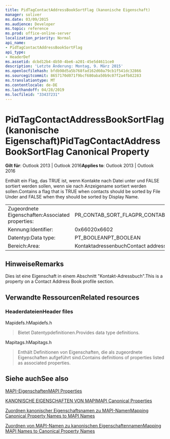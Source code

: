 ```yaml
---
title: PidTagContactAddressBookSortFlag (kanonische Eigenschaft)
manager: soliver
ms.date: 03/09/2015
ms.audience: Developer
ms.topic: reference
ms.prod: office-online-server
localization_priority: Normal
api_name:
- PidTagContactAddressBookSortFlag
api_type:
- HeaderDef
ms.assetid: dcbd12b4-4b50-4be6-a201-45e5d4611ce0
description: 'Letzte Änderung: Montag, 9. März 2015'
ms.openlocfilehash: bfdb98d5a5b768fad162d60a79cb1f541dc32866
ms.sourcegitcommit: 8657170d071f9bcf680aba50b9c07f2a4fb82283
ms.translationtype: MT
ms.contentlocale: de-DE
ms.lasthandoff: 04/28/2019
ms.locfileid: "33437231"
---
```

# <a name="pidtagcontactaddressbooksortflag-canonical-property"></a><span data-ttu-id="69e3b-103">PidTagContactAddressBookSortFlag (kanonische Eigenschaft)</span><span class="sxs-lookup"><span data-stu-id="69e3b-103">PidTagContactAddressBookSortFlag Canonical Property</span></span>

  
  
<span data-ttu-id="69e3b-104">**Gilt für**: Outlook 2013 | Outlook 2016</span><span class="sxs-lookup"><span data-stu-id="69e3b-104">**Applies to**: Outlook 2013 | Outlook 2016</span></span> 
  
<span data-ttu-id="69e3b-105">Enthält ein Flag, das TRUE ist, wenn Kontakte nach Datei unter und FALSE sortiert werden sollen, wenn sie nach Anzeigename sortiert werden sollen.</span><span class="sxs-lookup"><span data-stu-id="69e3b-105">Contains a flag that is TRUE when contacts should be sorted by File Under and FALSE when they should be sorted by Display Name.</span></span> 
  
|||
|:-----|:-----|
|<span data-ttu-id="69e3b-106">Zugeordnete Eigenschaften:</span><span class="sxs-lookup"><span data-stu-id="69e3b-106">Associated properties:</span></span>  <br/> |<span data-ttu-id="69e3b-107">PR_CONTAB_SORT_FLAG</span><span class="sxs-lookup"><span data-stu-id="69e3b-107">PR_CONTAB_SORT_FLAG</span></span>  <br/> |
|<span data-ttu-id="69e3b-108">Kennung:</span><span class="sxs-lookup"><span data-stu-id="69e3b-108">Identifier:</span></span>  <br/> |<span data-ttu-id="69e3b-109">0x6602</span><span class="sxs-lookup"><span data-stu-id="69e3b-109">0x6602</span></span>  <br/> |
|<span data-ttu-id="69e3b-110">Datentyp:</span><span class="sxs-lookup"><span data-stu-id="69e3b-110">Data type:</span></span>  <br/> |<span data-ttu-id="69e3b-111">PT_BOOLEAN</span><span class="sxs-lookup"><span data-stu-id="69e3b-111">PT_BOOLEAN</span></span>  <br/> |
|<span data-ttu-id="69e3b-112">Bereich:</span><span class="sxs-lookup"><span data-stu-id="69e3b-112">Area:</span></span>  <br/> |<span data-ttu-id="69e3b-113">Kontaktadressenbuch</span><span class="sxs-lookup"><span data-stu-id="69e3b-113">Contact address book</span></span>  <br/> |
   
## <a name="remarks"></a><span data-ttu-id="69e3b-114">Hinweise</span><span class="sxs-lookup"><span data-stu-id="69e3b-114">Remarks</span></span>

<span data-ttu-id="69e3b-115">Dies ist eine Eigenschaft in einem Abschnitt "Kontakt-Adressbuch".</span><span class="sxs-lookup"><span data-stu-id="69e3b-115">This is a property on a Contact Address Book profile section.</span></span>
  
## <a name="related-resources"></a><span data-ttu-id="69e3b-116">Verwandte Ressourcen</span><span class="sxs-lookup"><span data-stu-id="69e3b-116">Related resources</span></span>

### <a name="header-files"></a><span data-ttu-id="69e3b-117">Headerdateien</span><span class="sxs-lookup"><span data-stu-id="69e3b-117">Header files</span></span>

<span data-ttu-id="69e3b-118">Mapidefs.h</span><span class="sxs-lookup"><span data-stu-id="69e3b-118">Mapidefs.h</span></span>
  
> <span data-ttu-id="69e3b-119">Bietet Datentypdefinitionen.</span><span class="sxs-lookup"><span data-stu-id="69e3b-119">Provides data type definitions.</span></span>
    
<span data-ttu-id="69e3b-120">Mapitags.h</span><span class="sxs-lookup"><span data-stu-id="69e3b-120">Mapitags.h</span></span>
  
> <span data-ttu-id="69e3b-121">Enthält Definitionen von Eigenschaften, die als zugeordnete Eigenschaften aufgeführt sind.</span><span class="sxs-lookup"><span data-stu-id="69e3b-121">Contains definitions of properties listed as associated properties.</span></span>
    
## <a name="see-also"></a><span data-ttu-id="69e3b-122">Siehe auch</span><span class="sxs-lookup"><span data-stu-id="69e3b-122">See also</span></span>



[<span data-ttu-id="69e3b-123">MAPI-Eigenschaften</span><span class="sxs-lookup"><span data-stu-id="69e3b-123">MAPI Properties</span></span>](mapi-properties.md)
  
[<span data-ttu-id="69e3b-124">KANONISCHE EIGENSCHAFTEN VON MAPI</span><span class="sxs-lookup"><span data-stu-id="69e3b-124">MAPI Canonical Properties</span></span>](mapi-canonical-properties.md)
  
[<span data-ttu-id="69e3b-125">Zuordnen kanonischer Eigenschaftsnamen zu MAPI-Namen</span><span class="sxs-lookup"><span data-stu-id="69e3b-125">Mapping Canonical Property Names to MAPI Names</span></span>](mapping-canonical-property-names-to-mapi-names.md)
  
[<span data-ttu-id="69e3b-126">Zuordnen von MAPI-Namen zu kanonischen Eigenschaftennamen</span><span class="sxs-lookup"><span data-stu-id="69e3b-126">Mapping MAPI Names to Canonical Property Names</span></span>](mapping-mapi-names-to-canonical-property-names.md)

